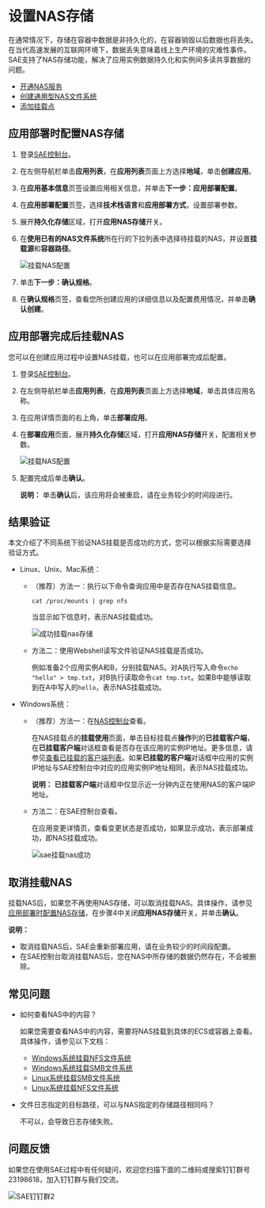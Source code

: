 # 设置NAS存储

在通常情况下，存储在容器中数据是非持久化的，在容器销毁以后数据也将丢失。在当代高速发展的互联网环境下，数据丢失意味着线上生产环境的灾难性事件。SAE支持了NAS存储功能，解决了应用实例数据持久化和实例间多读共享数据的问题。

-   [开通NAS服务](https://nas.console.aliyun.com)
-   [创建通用型NAS文件系统]()
-   [添加挂载点]()

## 应用部署时配置NAS存储

1.  登录[SAE控制台](https://sae.console.aliyun.com)。

2.  在左侧导航栏单击**应用列表**，在**应用列表**页面上方选择**地域**，单击**创建应用**。

3.  在**应用基本信息**页签设置应用相关信息，并单击**下一步：应用部署配置**。

4.  在**应用部署配置**页签，选择**技术栈语言**和**应用部署方式**，设置部署参数。

5.  展开**持久化存储**区域，打开**应用NAS存储**开关。

6.  在**使用已有的NAS文件系统**所在行的下拉列表中选择待挂载的NAS，并设置**挂载源**和**容器路径**。

    ![挂载NAS配置](https://static-aliyun-doc.oss-accelerate.aliyuncs.com/assets/img/zh-CN/8075623061/p67278.png)

7.  单击**下一步：确认规格**。

8.  在**确认规格**页签，查看您所创建应用的详细信息以及配置费用情况，并单击**确认创建**。


## 应用部署完成后挂载NAS

您可以在创建应用过程中设置NAS挂载，也可以在应用部署完成后配置。

1.  登录[SAE控制台](https://sae.console.aliyun.com)。

2.  在左侧导航栏单击**应用列表**，在**应用列表**页面上方选择**地域**，单击具体应用名称。

3.  在应用详情页面的右上角，单击**部署应用**。

4.  在**部署应用**页面，展开**持久化存储**区域，打开**应用NAS存储**开关，配置相关参数。

    ![挂载NAS配置](https://static-aliyun-doc.oss-accelerate.aliyuncs.com/assets/img/zh-CN/8075623061/p67278.png)

5.  配置完成后单击**确认**。

    **说明：** 单击**确认**后，该应用将会被重启，请在业务较少的时间段进行。


## 结果验证

本文介绍了不同系统下验证NAS挂载是否成功的方式，您可以根据实际需要选择验证方式。

-   Linux、Unix、Mac系统：
    -   （推荐）方法一：执行以下命令查询应用中是否存在NAS挂载信息。

        ```
        cat /proc/mounts | grep nfs
        ```

        当显示如下信息时，表示NAS挂载成功。

        ![成功挂载nas存储](https://static-aliyun-doc.oss-accelerate.aliyuncs.com/assets/img/zh-CN/1847543061/p70160.png)

    -   方法二：使用Webshell读写文件验证NAS挂载是否成功。

        例如准备2个应用实例A和B，分别挂载NAS。对A执行写入命令`echo "hello" > tmp.txt`，对B执行读取命令`cat tmp.txt`。如果B中能够读取到在A中写入的`hello`，表示NAS挂载成功。

-   Windows系统：
    -   （推荐）方法一：在[NAS控制台](https://nasnext.console.aliyun.com/)查看。

        在NAS挂载点的**挂载使用**页面，单击目标挂载点**操作**列的**已挂载客户端**，在**已挂载客户端**对话框查看是否存在该应用的实例IP地址。更多信息，请参见[查看已挂载的客户端列表]()。如果**已挂载的客户端**对话框中应用的实例IP地址与SAE控制台中对应的应用实例IP地址相同，表示NAS挂载成功。

        **说明：** **已挂载客户端**对话框中仅显示近一分钟内正在使用NAS的客户端IP地址。

    -   方法二：在SAE控制台查看。

        在应用变更详情页，查看变更状态是否成功，如果显示成功，表示部署成功，即NAS挂载成功。

        ![sae挂载nas成功](https://static-aliyun-doc.oss-accelerate.aliyuncs.com/assets/img/zh-CN/0510723061/p70176.png)


## 取消挂载NAS

挂载NAS后，如果您不再使用NAS存储，可以取消挂载NAS。具体操作，请参见[应用部署时配置NAS存储](#section_8dz_nai_u49)，在步骤4中关闭**应用NAS存储**开关，并单击**确认**。

**说明：**

-   取消挂载NAS后，SAE会重新部署应用，请在业务较少的时间段配置。
-   在SAE控制台取消挂载NAS后，您在NAS中所存储的数据仍然存在，不会被删除。

## 常见问题

-   如何查看NAS中的内容？

    如果您需要查看NAS中的内容，需要将NAS挂载到具体的ECS或容器上查看。具体操作，请参见以下文档：

    -   [Windows系统挂载NFS文件系统]()
    -   [Windows系统挂载SMB文件系统]()
    -   [Linux系统挂载SMB文件系统]()
    -   [Linux系统挂载NFS文件系统]()
-   文件日志指定的目标路径，可以与NAS指定的存储路径相同吗？

    不可以，会导致日志存储失败。


## 问题反馈

如果您在使用SAE过程中有任何疑问，欢迎您扫描下面的二维码或搜索钉钉群号23198618，加入钉钉群与我们交流。

![SAE钉钉群2](https://static-aliyun-doc.oss-accelerate.aliyuncs.com/assets/img/zh-CN/1176199061/p72048.png)

